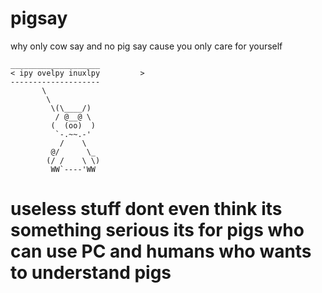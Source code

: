 # pigsay
why only cow say and no pig say cause you only care for yourself
```
____________________
< ipy ovelpy inuxlpy         >
--------------------
       \
        \
         \(\____/)
          / @__@ \
         (  (oo)  )
          `-.~~.-'
           /    \
         @/      \_
        (/ /    \ \)
         WW`----'WW
```



# useless stuff dont even think its something serious its for pigs who can use PC and humans who wants to understand pigs
